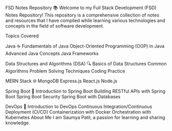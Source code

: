 FSD Notes Repository 📚
Welcome to my Full Stack Development (FSD) Notes Repository! This repository is a comprehensive collection of notes and resources that I have compiled while learning various technologies and concepts in the field of software development.

Topics Covered

Java ☕
Fundamentals of Java
Object-Oriented Programming (OOP) in Java
Advanced Java Concepts
Java Frameworks

Data Structures and Algorithms (DSA) 🔍
Basics of Data Structures
Common Algorithms
Problem Solving Techniques
Coding Practice

MERN Stack 🌐
MongoDB
Express.js
React.js
Node.js

Spring Boot 🌱
Introduction to Spring Boot
Building RESTful APIs with Spring Boot
Spring Boot Security
Spring Boot with Databases

DevOps 🚀
Introduction to DevOps
Continuous Integration/Continuous Deployment (CI/CD)
Containerization with Docker
Orchestration with Kubernetes
About Me
I am Saumya Patil, a passion for learning and sharing knowledge.
